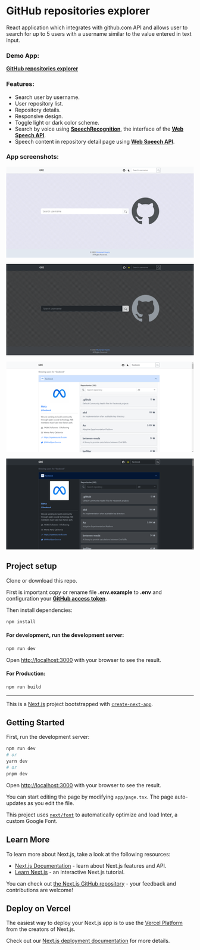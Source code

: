 	
# GitHub repositories explorer

React application which integrates with github.com API and allows user to search for up to 5 users with a username similar to the value entered in text input.
	
### Demo App:

**[GitHub repositories explorer](https://github-repositories-explorer-q.netlify.app/)**

### Features:

- Search user by username.
- User repository list.
- Repository details.
- Responsive design.
- Toggle light or dark color scheme.
- Search by voice using **[SpeechRecognition](https://developer.mozilla.org/en-US/docs/Web/API/SpeechRecognition)**, the interface of the **[Web Speech API](https://developer.mozilla.org/en-US/docs/Web/API/Web_Speech_API)**.
- Speech content in repository detail page using **[Web Speech API](https://developer.mozilla.org/en-US/docs/Web/API/Web_Speech_API)**.

### App screenshots:

![Home](https://raw.githubusercontent.com/M-Husein/github-repositories-explorer/main/img/home.png)

![Home dark](https://raw.githubusercontent.com/M-Husein/github-repositories-explorer/main/img/home_dark.png)

![Search result](https://raw.githubusercontent.com/M-Husein/github-repositories-explorer/main/img/search_result.png)

![Search result dark](https://raw.githubusercontent.com/M-Husein/github-repositories-explorer/main/img/search_result_dark.png)

## Project setup

Clone or download this repo.

First is important copy or rename file **.env.example** to **.env** and configuration your **[GitHub access token](https://docs.github.com/en/authentication/keeping-your-account-and-data-secure/managing-your-personal-access-tokens)**.

Then install dependencies:

```bash
npm install
```

#### For development, run the development server:

```bash
npm run dev
```

Open [http://localhost:3000](http://localhost:3000) with your browser to see the result.

#### For Production:

```bash
npm run build
```

<hr />

This is a [Next.js](https://nextjs.org/) project bootstrapped with [`create-next-app`](https://github.com/vercel/next.js/tree/canary/packages/create-next-app).

## Getting Started

First, run the development server:

```bash
npm run dev
# or
yarn dev
# or
pnpm dev
```

Open [http://localhost:3000](http://localhost:3000) with your browser to see the result.

You can start editing the page by modifying `app/page.tsx`. The page auto-updates as you edit the file.

This project uses [`next/font`](https://nextjs.org/docs/basic-features/font-optimization) to automatically optimize and load Inter, a custom Google Font.

## Learn More

To learn more about Next.js, take a look at the following resources:

- [Next.js Documentation](https://nextjs.org/docs) - learn about Next.js features and API.
- [Learn Next.js](https://nextjs.org/learn) - an interactive Next.js tutorial.

You can check out [the Next.js GitHub repository](https://github.com/vercel/next.js/) - your feedback and contributions are welcome!

## Deploy on Vercel

The easiest way to deploy your Next.js app is to use the [Vercel Platform](https://vercel.com/new?utm_medium=default-template&filter=next.js&utm_source=create-next-app&utm_campaign=create-next-app-readme) from the creators of Next.js.

Check out our [Next.js deployment documentation](https://nextjs.org/docs/deployment) for more details.

